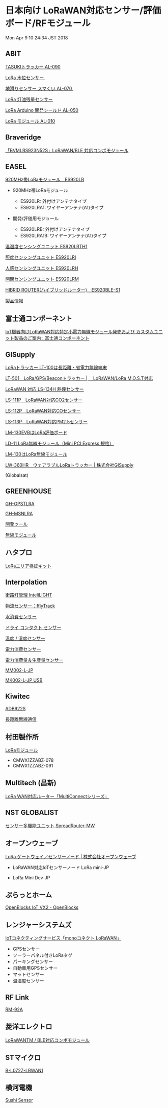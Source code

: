 日本向け LoRaWAN対応センサー/評価ボード/RFモジュール
====================================================

Mon Apr  9 10:24:34 JST 2018

## ABIT

[TASUKIトラッカー AL-090](http://www.abit.co.jp/products/al090/ "http://www.abit.co.jp/products/al090/") 

[LoRa 水位センサー
](http://www.abit.co.jp/products/wlsensor/ "http://www.abit.co.jp/products/wlsensor/") 

[地滑りセンサー スマくい AL-070
](http://www.abit.co.jp/products/al070/ "http://www.abit.co.jp/products/al070/") 

[LoRa 灯油残量センサー](http://www.abit.co.jp/products/fuelgauge/ "http://www.abit.co.jp/products/fuelgauge/") 

[LoRa Arduino 開発シールド AL-050](http://www.abit.co.jp/products/al050/ "http://www.abit.co.jp/products/al050/") 

[LoRa モジュール AL-010](http://www.abit.co.jp/products/al010/ "http://www.abit.co.jp/products/al010/") 

## Braveridge

[「BVMLRS923N52S」LoRaWAN/BLE 対応コンボモジュール](https://ssl.braveridge.com/product/722/)

## EASEL

[920MHz帯LoRaモジュール　ES920LR](http://easel5.com/productinfo/lora_module.html)

- 920MHz帯LoRaモジュール

    + ES920LR: 外付けアンテナタイプ
    + ES920LRA1: ワイヤーアンテナ(A1)タイプ

- 開発/評価用モジュール

    + ES920LRB: 外付けアンテナタイプ
    + ES920LRA1B: ワイヤーアンテナ(A1)タイプ

[温湿度センシングユニット ES920LRTH1](http://easel5.com/productinfo/lora_thermohygro.html)

[照度センシングユニット ES920LRI](http://easel5.com/productinfo/lora_illumi.html)

[人感センシングユニット ES920LRH](http://easel5.com/productinfo/lora_humansensor.html)

[開閉センシングユニット ES920LRM](http://easel5.com/productinfo/lora_openclose.html)

[HIBRID ROUTER(ハイブリッドルーター)　ES920BLE-S1](http://easel5.com/productinfo/lora_ble.html)

[製品情報](http://easel5.com/productinfo/ "http://easel5.com/productinfo/")

## 富士通コンポーネント

[IoT機器向けLoRaWAN対応特定小電力無線モジュール発売および カスタムユニット製品のご案内 : 富士通コンポーネント](http://www.fujitsu.com/jp/group/fcl/resources/news/press-releases/2017/20170929.html)

## GISupply

[LoRaトラッカー
LT-100は長距離・省電力無線端末](https://www.trackers.jp/products_lt-100.html "https://www.trackers.jp/products_lt-100.html") 

[LT-501　LoRa/GPS/Beaconトラッカー |　 LoRaWAN/LoRa
M.O.S.T対応](https://www.trackers.jp/products_lt-501.html "https://www.trackers.jp/products_lt-501.html") 

[LoRaWAN 対応 LS-134H
熱煙センサー](https://www.trackers.jp/products_ls-134h.html "https://www.trackers.jp/products_ls-134h.html") 

[LS-111P　LoRaWAN対応CO2センサー](https://www.trackers.jp/products_ls-111_co2.html "https://www.trackers.jp/products_ls-111_co2.html") 

[LS-112P　LoRaWAN対応COセンサー](https://www.trackers.jp/products_ls-112_co.html "https://www.trackers.jp/products_ls-112_co.html") 

[LS-113P　LoRaWAN対応PM2.5センサー](https://www.trackers.jp/products_ls-113_pm.html "https://www.trackers.jp/products_ls-113_pm.html") 

[LM-130EVBはLoRa評価ボード](https://www.trackers.jp/products_lm-130evb.html "https://www.trackers.jp/products_lm-130evb.html") 

[LD-11 LoRa無線モジュール（Mini PCI Express
規格）](https://www.trackers.jp/products_ld-11.html "https://www.trackers.jp/products_ld-11.html") 

[LM-130はLoRa無線モジュール](https://www.trackers.jp/products_lm-130.html "https://www.trackers.jp/products_lm-130.html") 

[LW-360HR　ウェアラブルLoRaトラッカー |
株式会社GISupply](https://www.trackers.jp/products_lw-360hr.html "https://www.trackers.jp/products_lw-360hr.html") 

(Globalsat)

## GREENHOUSE

[GH-GPSTLRA](https://www.green-house.co.jp/products/gh-gpstlra/ "https://www.green-house.co.jp/products/gh-gpstlra/") 

[GH-MSNLRA](https://www.green-house.co.jp/products/gh-msnlra/ "https://www.green-house.co.jp/products/gh-msnlra/") 

[開発ツール](https://www.green-house.co.jp/iot-wireless/development-tool/#sdk-920 "https://www.green-house.co.jp/iot-wireless/development-tool/#sdk-920") 

[無線モジュール](https://www.green-house.co.jp/iot-wireless/wireless-module/#920mhz-lora-fsk "https://www.green-house.co.jp/iot-wireless/wireless-module/#920mhz-lora-fsk") 

## ハタプロ

[LoRaエリア検証キット](http://hatapro.co.jp/news/170317lora/)

## Interpolation

[街路灯管理 InteliLIGHT](https://www.inter-polation.com/ja/solutions/street-light-management-platform-and-services/)

[物流センサー：fflyTrack](https://www.inter-polation.com/ja/products/asset-trackers%ef%bc%9affly4u/)

[水消費センサー](https://www.inter-polation.com/ja/products/blue-pulse-jp/)

[ドライ コンタクト センサー ](https://www.inter-polation.com/ja/products/black_one_jp/)

[温度 / 湿度センサー ](https://www.inter-polation.com/ja/products/green-comfort-jp/)

[電力消費センサー](https://www.inter-polation.com/ja/products/yellow-pulse-jp/)

[電力消費量＆生産量センサー](https://www.inter-polation.com/ja/products/p%ef%bc%9bl%ef%bc%90/)

[MM002-L-JP](https://www.inter-polation.com/ja/products/%e6%97%a5%e6%9c%ac%e3%81%ae-mm002-l/)

[MK002-L-JP USB](https://www.inter-polation.com/ja/products/mk002-l-jp-usb/)


## Kiwitec

[ADB922S](https://www.loraiotproducts.eu/index.php/en/lora-modules/adb922s-detail "https://www.loraiotproducts.eu/index.php/en/lora-modules/adb922s-detail") 

[長距離無線通信](http://www.kiwi-tec.com/products/long-range-communication/ "http://www.kiwi-tec.com/products/long-range-communication/") 

## 村田製作所

[LoRaモジュール](https://www.murata.com/ja-jp/products/lpwa/lora)

- CMWX1ZZABZ-078
- CMWX1ZZABZ-091

## Multitech (昌新)

[LoRa WAN対応ルーター「MultiConnectシリーズ」](https://premium.ipros.jp/shoshin/product/detail/2000304406)

## NST GLOBALIST

[センサー多機能ユニット SpreadRouter-MW](https://www.nstg-sr.com/spreadrouter-mw/)

## オープンウェーブ

[LoRa ゲートウェイ／センサーノード | 株式会社オープンウェーブ](http://www.openwave.co.jp/lorawan/)

- LoRaWAN対応IoTセンサーノード LoRa mini-JP

- LoRa Mini Dev-JP

## ぷらっとホーム

[OpenBlocks IoT VX2 - OpenBlocks](https://openblocks.plathome.co.jp/products/obs_iot/vx2/)

## レンジャーシステムズ

[IoTコネクティングサービス「monoコネクト LoRaWAN」](http://www.ranger-systems.co.jp/iot/lorawan.html "http://www.ranger-systems.co.jp/iot/lorawan.html") 

- GPSセンサー
- ソーラーパネル付きLoRaタグ　
- パーキングセンサー
- 自動車用GPSセンサー
- マットセンサー
- 温湿度センサー

## RF Link

[RM-92A](http://www.rflink.co.jp/000_seihin_RM92A.html)

## 菱洋エレクトロ

[LoRaWANTM / BLE対応コンボモジュール](http://www.ryoyo-web.jp/semi/detail_solution/1495428032-057372/)

## STマイクロ

[B-L072Z-LRWAN1](http://www.st.com/ja/evaluation-tools/b-l072z-lrwan1.html)

## 横河電機

[Sushi Sensor](https://www.yokogawa.co.jp/solutions/solutions/iiot/maintenance/sushi-sensor-j/)
